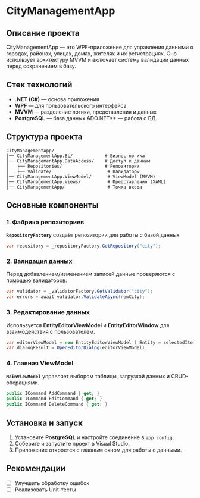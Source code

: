 # CityManagementApp

## Описание проекта
CityManagementApp — это WPF-приложение для управления данными о городах, районах, улицах, домах, жителях и их регистрациях. Оно использует архитектуру MVVM и включает систему валидации данных перед сохранением в базу.

## Стек технологий
- **.NET (C#)** — основа приложения
- **WPF** — для пользовательского интерфейса
- **MVVM** — разделение логики, представления и данных
- **PostgreSQL** — база данных
ADO.NET** — работа с БД

## Структура проекта
```
CityManagementApp/
│── CityManagementApp.BL/            # Бизнес-логика
│── CityManagementApp.DataAccess/    # Доступ к данным
│   ├── Repositories/                # Репозитории
│   ├── Validate/                     # Валидаторы
│── CityManagementApp.ViewModel/      # ViewModel (MVVM)
│── CityManagementApp.Views/          # Представления (XAML)
│── CityManagementApp/                # Точка входа
```

## Основные компоненты

### 1. **Фабрика репозиториев**
**`RepositoryFactory`** создаёт репозитории для работы с базой данных.
```csharp
var repository = _repositoryFactory.GetRepository("city");
```

### 2. **Валидация данных**
Перед добавлением/изменением записей данные проверяются с помощью валидаторов:
```csharp
var validator = _validatorFactory.GetValidator("city");
var errors = await validator.ValidateAsync(newCity);
```

### 3. **Редактирование данных**
Используется **EntityEditorViewModel** и **EntityEditorWindow** для взаимодействия с пользователем.
```csharp
var editorViewModel = new EntityEditorViewModel { Entity = selectedItem };
var dialogResult = OpenEditorDialog(editorViewModel);
```

### 4. **Главная ViewModel**
**`MainViewModel`** управляет выбором таблицы, загрузкой данных и CRUD-операциями.
```csharp
public ICommand AddCommand { get; }
public ICommand EditCommand { get; }
public ICommand DeleteCommand { get; }
```

## Установка и запуск
1. Установите **PostgreSQL** и настройте соединение в `app.config`.
2. Соберите и запустите проект в Visual Studio.
3. Приложение откроется с главным окном для работы с данными.

## Рекомендации
- [ ] Улучшить обработку ошибок
- [ ] Реализовать Unit-тесты
